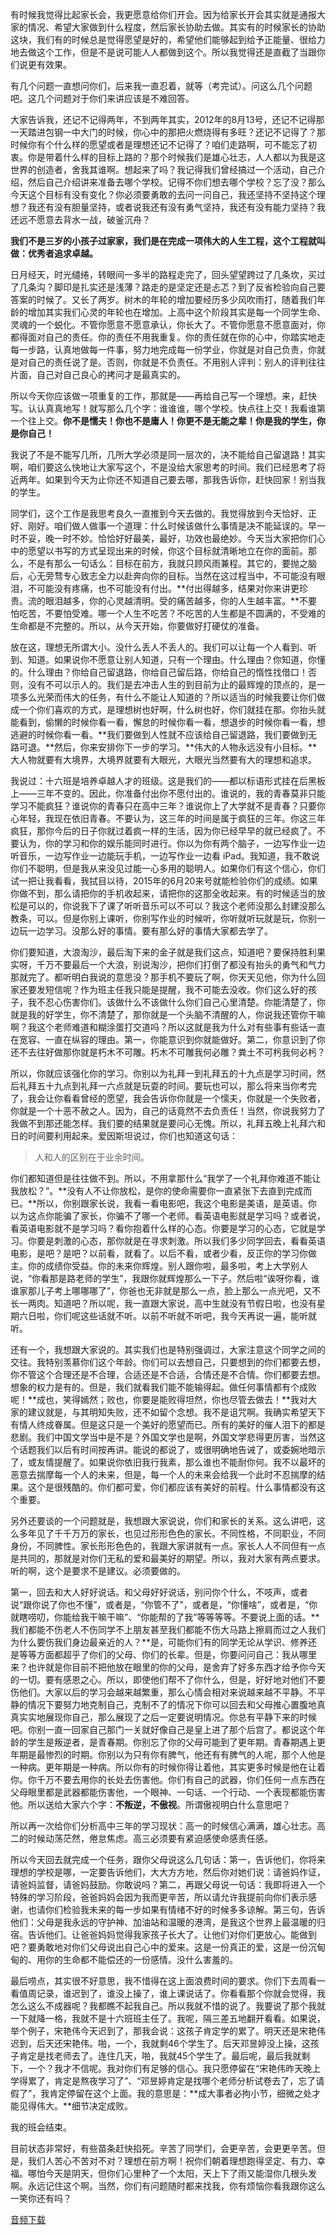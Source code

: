   有时候我觉得比起家长会，我更愿意给你们开会。因为给家长开会其实就是通报大家的情况、希望大家做到什么程度，然后家长协助去做。其实有的时候家长的协助这块，我们有的时候总是觉得愿望是好的，希望他们能够起到给予正能量、很给力地去做这个工作，但是不是说可能人人都做到这个。所以我觉得还是直截了当跟你们说更有效果。
  
  有几个问题一直想问你们，后来我一直忍着，就等（考完试）。问这么几个问题吧。这几个问题对于你们来讲应该是不难回答。
  
  大家告诉我，还记不记得两年，不到两年其实，2012年的8月13号，还记不记得那一天踏进包钢一中大门的时候，你心中的那把火燃烧得有多旺？还记不记得了？那时候你有个什么样的愿望或者是理想还记不记得了？咱们走路啊，可不能忘了初衷。你是带着什么样的目标上路的？那个时候我们是雄心壮志，人人都以为我是这世界的创造者，舍我其谁啊。想起来了吗？我记得我们曾经搞过一个活动，自己介绍，然后自己介绍讲来准备去哪个学校。记得不你们想去哪个学校？忘了没？那么今天这个目标有没有变化？你必须要勇敢的去问一问自己，我还坚持不坚持这个理想？我还有没有胆量坚持，或者说我还有没有勇气坚持，我还有没有能力坚持？我还远不愿意去背水一战，破釜沉舟？
  
  **我们不是三岁的小孩子过家家，我们是在完成一项伟大的人生工程，这个工程就叫做：优秀者追求卓越。**
  
  日月经天，时光缱绻，转眼间一多半的路程走完了，回头望望跨过了几条坎，买过了几条沟？脚印是扎实还是浅薄？路走的是坚定还是忐忑？到了反省检验向自己要答案的时候了。又长了两岁。树木的年轮的增加要经历多少风吹雨打，随着我们年龄的增加其实我们心灵的年轮也在增加。上高中这个阶段其实是每一个同学生命、灵魂的一个蜕化。不管你愿意不愿意承认，你长大了。不管你愿意不愿意面对，你都得面对自己的责任。你的责任不用我重复。你的责任就在你的心中，你踏实地走每一步路，认真地做每一件事，努力地完成每一份学业，你就是对自己负责，你就是对自己的责任说了是。否则，你就是不负责任。不用别人评判：别人的评判往往片面，自己对自己良心的拷问才是最真实的。
  
  所以今天你应该做一项重复的工作，那就是——再给自己写一个理想。来，赶快写。认认真真地写！就写那么几个字：谁谁谁，哪个学校。快点往上交！我看谁第一个往上交。**你不是懦夫！你也不是庸人！你更不是无能之辈！你是我的学生，你是你自己！**
  
  我说了不是不能写几所，几所大学必须是同一层次的，决不能给自己留退路！其实啊，咱们要这么快地让大家写这个，不是没给大家思考的时间。我们已经思考了将近两年。如果到今天为止你还不知道自己要去哪，那我告诉你，赶快回家！别当我的学生。
  
  同学们，这个工作是我思考良久一直推到今天去做的。我觉得放到今天恰好、正好、刚好。咱们做人做事一个道理：什么时候该做什么事情是决不能延误的。早一时不妥，晚一时不妙。恰恰好好最美，最好，功效也最绝妙。今天当大家把你们心中的愿望以书写的方式呈现出来的时候，你这个目标就清晰地立在你的面前。那么，不是有那么一句话么：目标在前方，我就只顾风雨兼程。其它的，要抛之脑后，心无旁骛专心致志全力以赴奔向你的目标。当然在这过程当中，不可能没有眼泪，不可能没有疼痛，也不可能没有付出。**付出得越多，结果对你来讲更珍贵。流的眼泪越多，你的心灵越清明。受的痛苦越多，你的人生越丰富。**不要怕吃苦，不要怕受难。哪一个人生不吃苦？不吃苦的人生都是不圆满的，不受难的生命都是不完整的。所以，从今天开始，你要做好打硬仗的准备。
  
  放在这，理想无所谓大小。没什么丢人不丢人的。我们可以让每一个人看到、听到、知道。如果说你不愿意让别人知道，只有一个理由。什么理由？你知道，你懂的。什么理由？你给自己留退路，你给自己留后路，你给自己的惰性找借口！否则，没有不可以示人的。我们是去冲击人生的到目前为止的最辉煌的顶点的，是一项多么光荣而伟大的任务，有什么不能让人知道的？所以适当的时候我要让你们做成一个你们喜欢的方式，是理想树也好啊，什么树也好，你们就挂在那。你抬头就能看到，偷懒的时候你看一看，懈怠的时候你看一看，想退步的时候你看一看，想逃避的时候你看一看。**我们要做到人性就不应该给自己留退路，我们要做到无路可退。**然后，你来安排你下一步的学习。**伟大的人物永远没有小目标。**大人物就要有大境界，大境界就要有大眼光，大眼光当然要有大的理想和追求。
  
  我说过：十六班是培养卓越人才的班级。这是我们的——都以标语形式挂在后黑板上——三年不变的。因此，你准备付出你不愿付出的。谁说的，我的青春莫非只能学习不能疯狂？谁说你的青春只在高中三年？谁说你上了大学就不是青春？只要你心年轻，我现在依旧青春。不要认为，这三年的时间是属于疯狂的三年。你这三年疯狂，那你今后的日子你就过着疯一样的生活，因为你已经早早的就已经疯了。不要认为，你的学习和你的娱乐能同时进行。你以为你有两个脑子，一边写作业一边听音乐，一边写作业一边能玩手机，一边写作业一边看 iPad。我知道，我不敢说你们不聪明，但是我从来没见过能一心多用的聪明人。如果你们有这个信心，你们试一把让我看看，我拭目以待，2015年的6月20来号就能检验你们的成绩。如果你做不到，那么请把你的手机收起来，请把你的这那全收起来。有的时候适当的放松是可以的，你说我下了课了听听音乐可以不可以？我这个老师没那么封建没那么教条，可以。但是你别上课听，你别写作业的时候听，你听就听玩就是玩，你别一边玩一边学习。没那么好的事情。要有那么好的事情大家都去学了。
  
  你们要知道，大浪淘沙，最后淘下来的金子就是我们这点，知道吧？要保持胜利果实呀，千万不要最后一个大浪，别说淘沙，把你们打倒了都没有抬头的勇气和气力那就完了。都听明白我说的意思没？那手机不要玩了啊，你天天见他，你为什么回家还要发短信呢？作为班主任我只能是提醒，我不可能去没收。你们这么好的孩子，我不忍心伤害你们。该做什么不该做什么你们自己心里清楚。你能清楚了，你就是我的好学生，你不清楚了，那你就是一个头脑不清醒的人，你说我还管你干嘛啊？我这个老师难道和糊涂蛋打交道吗？所以这就是我为什么对有些事有些话一直在宽容、一直在纵容的理由。第一，你能意识到你就能做好。第二，你意识到了你还不去往好做那你就是朽木不可雕。朽木不可雕我何必雕？粪土不可杇我何必杇？
  
  所以，你就应该强化你的学习。你别以为礼拜一到礼拜五的十九点是学习时间，然后礼拜五十九点到礼拜一六点就是玩耍的时间。要玩也可以，那么将来当你考完了，我会让你看看曾经的愿望，我会告诉你你就是一个懦夫，你就是一个失败者，你就是一个十恶不赦之人。因为，自己的话竟然不去负责任！当然，你说我努力了我做不到那还能怎样。我们要的结果就是要问心无愧。所以，礼拜五晚上礼拜六和日的时间要利用起来。爱因斯坦说过，你们也知道这句话：
>	人和人的区别在于业余时间。

你们都知道但是往往做不到。所以，不用拿那什么“我学了一个礼拜你难道不能让我放松？”。**没有人不让你放松，是你的使命需要你一直紧张下去直到完成而已。**所以，你别跟家长说，我看一看电影吧，我这个电影是美语，是英语。你以为这点你能骗了家长，你骗不了哪一个老师。看英语电影就是学习吗？或者说，看英语电影就不是学习吗？看你抱着什么样的心态。你要是学习的心态，它就是学习。你要是刺激的心态，那你就是在寻求刺激。所以我们多少同学回去，看看英语电影，是吧？是吧？以前看，就看了。以后不看，或者少看，反正你的学习你做主。你的成绩你受益。你的未来你辉煌。别人跟你啦，最多啦，考上大学别人说，“你看那是路老师的学生”，我跟你就辉煌那么一下子。然后啦“诶呀你看，谁谁家那儿子考上哪哪哪了”，你爸也无非就是那么一点，脸上那么一点光吧，又不长一两肉。知道吧？所以呢，我一直跟大家说，高中生就没有节假日啦，也没有星期六日啦，你们呢这些话就不听。以前不听就不听吧，我今天再说一遍，能听就听。

还有一个，我想跟大家说的。其实我们也是特别强调过，大家注意这个同学之间的交往。我特别羡慕你们这个年龄。你们可以去想自己，只要想到的你们都要去想，你不管这个合理还是不合理，合适还是不合适，合情还是不合情。你们都要去想。想象的权力是有的。但是，我们就看我们能不能输得起。做任何事情都有个成败呢！**成也，笑得嫣然；败也，你要是能败得坦然，你也尽管去做去！**我对大家的建议就是，与其明知失败，还不如留个念想。我不是诅咒啊。我确实希望天下有情人终成眷属。但是这只是一个美好的愿望而已。所有的美好的催人泪下的都是悲剧。我们中国文学当中是不是？外国文学也是啊，外国文学悲得更厉害，当然这个话题我们以后有时间按再讲。能说的都说了，或很明确地告诫了，或委婉地暗示了，或友情提醒了。如果说你依旧我行我素，那么谁也不能耐你何。我不以最坏的恶意去揣摩每一个人的未来，但是，每一个人的未来会给我一个此时不忍揣摩的结果。这个是很残酷的。你们都可爱，你们都应该有美好的前程。什么事情都没有这个重要。

另外还要谈的一个问题就是，我想跟大家说说，你们和家长的关系。这么讲吧，这么多年见了千千万万的家长，也见过形形色色的家长。不同性格，不同职业，不同身份，不同脾性。家长形形色色的，我跟大家讲就有一点。家长人人不同但有一点是共同的，那就是对你们无私的爱和最美好的期望。所以，我对大家有两点要求。听的啊，这个是要求不是建议。必须要做的。

第一，回去和大人好好说话。和父母好好说话，别问你个什么，不吱声，或者说“跟你说了你也不懂”，或者是，“你管不了”，或者是，“你懂啥”，或者是，“你就瞎唠叨，你能给我干嘛干嘛”、“你能帮的了我”等等等等。不要说上面的话。**我们都能不伤老人不伤同学不上朋友甚至我们都能不伤大马路上擦肩而过之人我们为什么要伤我们身边最亲近的人？**是，可能你们有的同学无论从学识、修养还是等等方面都超乎了你们的父母、你们的长辈。但是，你要问问自己：我从哪里来？也许就是你目前不把他放在眼里的你的父母，是舍弃了好多东西才给予你今天的一切。要有感恩之心。所以，即使他们帮不了你什么，但是，好好地对他们不要伤他们。大家以后的学习会越来越繁重，那么心情会相对来说越来越不平静。不平静的情况下要努力地克制自己，克制不了的情况下你可以回去和父母推心置腹地真真实实地展现你自己，那么展现了之后一定要说明情况。你总有平静下来的时候吧。你别一直一回家自己那门一关就好像自己是皇上进了那个后宫了。都说这个年龄的学生是叛逆者，是青春期。你别忘了你的父母可能到了更年期。青春期遇上更年期是最惨烈的时期。你别以为只有你有脾气，他还有有脾气的人呢，那个人他是一种病。更年期是一种病。所以你有的时候你得让着他，其实更多时候是他在让着你。你千万不要去用你的长处去伤害他。你们有自己的武器，你们任何一点东西在父母眼里都是武器都能伤害他，一个眼神、一句话、一个行动、一个表现都能伤害他。所以送给大家六个字：**不叛逆，不傲视**。所谓傲视明白什么意思吧？

所以再一次给你们分析高中三年的学习现状：高一的时候信心满满，雄心壮志。高二的时候动荡茫然，倦怠焦虑。高三必须要有紧迫感使命感责任感。

所以今天回去就完成一个任务，跟你父母说这么几句话：第一，告诉他们，你将来理想的学校是哪，一定要告诉他们，大大方方地，然后你对她们说：请爸妈作证，请爸妈监督，请爸妈鼓励。你敢说吗？第二，再跟父母说一句话：我即将进入一个特殊的学习阶段，爸爸妈妈会因为我而更辛苦，所以请允许我提前向你们表示感谢，也请你们检验我未来的每一步如果有情绪不好的时候多多谅解。第三句，告诉他们：父母是我永远的守护神、加油站和温暖的港湾，是我这个世界上最温暖的归宿。告诉他们。让爸爸妈妈觉得我家孩子长大了。让他们对你们更放心。能做到吧？要勇敢地对你们父母说出自己心中的爱来。这是一份真正的爱，这是一份沉甸甸的、用你的生命都不能偿还的一份感情。没什么害羞的。

最后唠点，其实很不好意思，我不惜得在这上面浪费时间的要求。你们下去周看一看值周记录，谁迟到了，谁没上操了，谁上课说话了。你看看那个你就会觉得，我怎么这么不成器呢？我都瞧不起我自己。所以我就不惜的说了。我要说了那个我就一下就降一格，我就不是十六班班主任了。我呢，隔三差五地翻开看看。如果说，举个例子，宋艳伟今天迟到了，那我会说：这孩子肯定学的累了。明天还是宋艳伟迟到，后天还宋艳伟。啪，一个，我就剩46个学生了。后天邓昱婷没上操，这孩子肯定是找老师去了。连住几天，啪，我就45个学生了。最后呢，最后我就剩下，一个？我才不信呢。我对你们有足够的信心。我只愿停留在“宋艳伟昨天晚上学得累了，肯定是熬夜学习了”、“邓昱婷肯定是找哪个老师分析试卷去了，忘了请假了”，我肯定停留在这个上面。我的意思是：**成大事者必拘小节，细微之处才能见得伟大。**细节决定成败。

我的班会结束。

目前状态非常好，有些苗条赶快掐死。辛苦了同学们，会更辛苦，会更更辛苦。但是，我们人苦心不苦对不对？理想在前方啊！祝你们朝着理想跑得坚定、有力、幸福。哪怕今天是阴天，但你们心里种了一个太阳，天上下了雨又能湿你几根头发啊。永远记住这个啊。当然，你们有问题随时都来找我，你有烦恼你看我跟你这么一笑你还有吗？

[音频下载](http://pan.baidu.com/s/1o6qd0iY)
